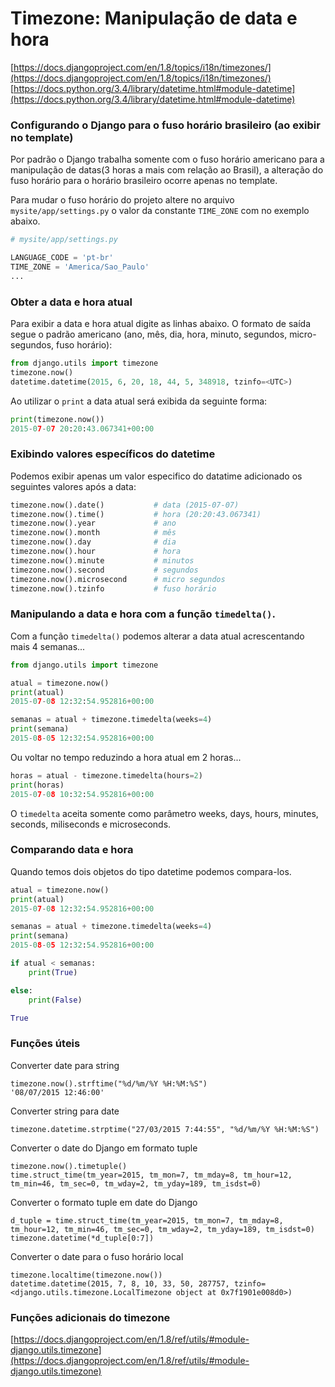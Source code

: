 Timezone: Manipulação de data e hora
===

[https://docs.djangoproject.com/en/1.8/topics/i18n/timezones/](https://docs.djangoproject.com/en/1.8/topics/i18n/timezones/)
[https://docs.python.org/3.4/library/datetime.html#module-datetime](https://docs.python.org/3.4/library/datetime.html#module-datetime)


### Configurando o Django para o fuso horário brasileiro (ao exibir no template)

Por padrão o Django trabalha somente com o fuso horário americano para a manipulação de datas(3 horas a mais com
relação ao Brasil), a alteração do fuso horário para o horário brasileiro ocorre apenas no template.

Para mudar o fuso horário do projeto altere no arquivo `mysite/app/settings.py` o valor da constante `TIME_ZONE`
com no exemplo abaixo.

```python
# mysite/app/settings.py

LANGUAGE_CODE = 'pt-br'
TIME_ZONE = 'America/Sao_Paulo'
...
```


### Obter a data e hora atual

Para exibir a data e hora atual digite as linhas abaixo. O formato de saída segue o padrão americano
(ano, mês, dia, hora, minuto, segundos, micro-segundos, fuso horário):

```python
from django.utils import timezone
timezone.now()
datetime.datetime(2015, 6, 20, 18, 44, 5, 348918, tzinfo=<UTC>)
```

Ao utilizar o `print` a data atual será exibida da seguinte forma:

```python
print(timezone.now())
2015-07-07 20:20:43.067341+00:00
```

### Exibindo valores específicos do datetime

Podemos exibir apenas um valor especifico do datatime adicionado os seguintes valores após a data:

```python
timezone.now().date()           # data (2015-07-07)
timezone.now().time()           # hora (20:20:43.067341)
timezone.now().year             # ano
timezone.now().month            # mês
timezone.now().day              # dia
timezone.now().hour             # hora
timezone.now().minute           # minutos
timezone.now().second           # segundos
timezone.now().microsecond      # micro segundos
timezone.now().tzinfo           # fuso horário
```

### Manipulando a data e hora com a função `timedelta()`.

Com a função `timedelta()` podemos alterar a data atual acrescentando mais 4 semanas...

```python
from django.utils import timezone

atual = timezone.now()
print(atual)
2015-07-08 12:32:54.952816+00:00

semanas = atual + timezone.timedelta(weeks=4)
print(semana)
2015-08-05 12:32:54.952816+00:00
```

Ou voltar no tempo reduzindo a hora atual em 2 horas...

```python
horas = atual - timezone.timedelta(hours=2)
print(horas)
2015-07-08 10:32:54.952816+00:00
```

O `timedelta` aceita somente como parâmetro weeks, days, hours, minutes, seconds, miliseconds e microseconds.


### Comparando data e hora

Quando temos dois objetos do tipo datetime podemos compara-los.

```python
atual = timezone.now()
print(atual)
2015-07-08 12:32:54.952816+00:00

semanas = atual + timezone.timedelta(weeks=4)
print(semana)
2015-08-05 12:32:54.952816+00:00

if atual < semanas:
    print(True)

else:
    print(False)

True
```


### Funções úteis

Converter date para string

    timezone.now().strftime("%d/%m/%Y %H:%M:%S")
    '08/07/2015 12:46:00'


Converter string para date

    timezone.datetime.strptime("27/03/2015 7:44:55", "%d/%m/%Y %H:%M:%S")


Converter o date do Django em formato tuple

    timezone.now().timetuple()
    time.struct_time(tm_year=2015, tm_mon=7, tm_mday=8, tm_hour=12, tm_min=46, tm_sec=0, tm_wday=2, tm_yday=189, tm_isdst=0)

Converter o formato tuple em date do Django

    d_tuple = time.struct_time(tm_year=2015, tm_mon=7, tm_mday=8, tm_hour=12, tm_min=46, tm_sec=0, tm_wday=2, tm_yday=189, tm_isdst=0)
    timezone.datetime(*d_tuple[0:7])

Converter o date para o fuso horário local

    timezone.localtime(timezone.now())
    datetime.datetime(2015, 7, 8, 10, 33, 50, 287757, tzinfo=<django.utils.timezone.LocalTimezone object at 0x7f1901e008d0>)


### Funções adicionais do timezone

[https://docs.djangoproject.com/en/1.8/ref/utils/#module-django.utils.timezone](https://docs.djangoproject.com/en/1.8/ref/utils/#module-django.utils.timezone)

